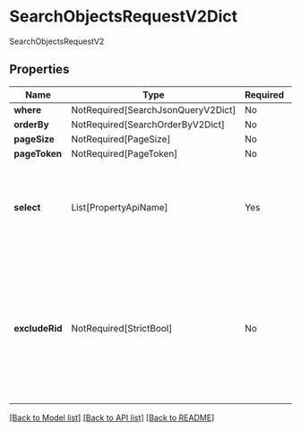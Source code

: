 # SearchObjectsRequestV2Dict

SearchObjectsRequestV2

## Properties
| Name | Type | Required | Description |
| ------------ | ------------- | ------------- | ------------- |
**where** | NotRequired[SearchJsonQueryV2Dict] | No |  |
**orderBy** | NotRequired[SearchOrderByV2Dict] | No |  |
**pageSize** | NotRequired[PageSize] | No |  |
**pageToken** | NotRequired[PageToken] | No |  |
**select** | List[PropertyApiName] | Yes | The API names of the object type properties to include in the response.  |
**excludeRid** | NotRequired[StrictBool] | No | A flag to exclude the retrieval of the `__rid` property. Setting this to true may improve performance of this endpoint for object types in OSV2.  |


[[Back to Model list]](../../../README.md#models-v1-link) [[Back to API list]](../../README.md#documentation-for-api-endpoints) [[Back to README]](../../README.md)
